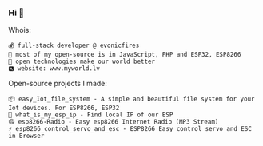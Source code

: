 ### Hi 👋

Whois:

    💰 full-stack developer @ evonicfires
    🔨 most of my open-source is in JavaScript, PHP and ESP32, ESP8266
    🌱 open technologies make our world better
    🅰️ website: www.myworld.lv

Open-source projects I made:

    📦 easy_Iot_file_system - A simple and beautiful file system for your Iot devices. For ESP8266, ESP32 
    💬 what_is_my_esp_ip - Find local IP of our ESP 
    😄 esp8266-Radio - Easy esp8266 Internet Radio (MP3 Stream) 
    ⚡ esp8266_control_servo_and_esc - ESP8266 Easy control servo and ESC in Browser 
